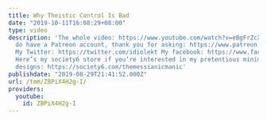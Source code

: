 ```yaml
---
title: Why Theistic Control Is Bad
date: "2019-10-11T16:08:29+08:00"
type: video
description: 'The whole video: https://www.youtube.com/watch?v=eBgFrZcXSPk Yes, I
  do have a Patreon account, thank you for asking: https://www.patreon.com/themessianicmanic
  My Twitter: https://twitter.com/idiolekt My facebook: https://www.facebook.com/themessianicmanic/
  Here’s my society6 store if you’re interested in my pretentious minimalist poster
  designs: https://society6.com/themessianicmanic'
publishdate: "2019-08-29T21:41:52.000Z"
url: /tmm/ZBPiX4H2g-I/
providers:
  youtube:
    id: ZBPiX4H2g-I
---
```

